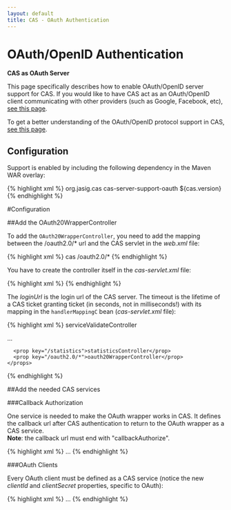 ```yaml
---
layout: default
title: CAS - OAuth Authentication
---
```


# OAuth/OpenID Authentication

<div class="alert alert-info"><strong>CAS as OAuth Server</strong><p>This page specifically describes how to enable OAuth/OpenID server support for CAS. If you would like to have CAS act as an OAuth/OpenID client communicating with other providers (such as Google, Facebook, etc), <a href="../integration/Delegate-Authentication.html">see this page</a>.</p></div>

To get a better understanding of the OAuth/OpenID protocol support in CAS, [see this page](../protocol/OAuth-Protocol.html).

## Configuration
Support is enabled by including the following dependency in the Maven WAR overlay:

{% highlight xml %}
<dependency>
  <groupId>org.jasig.cas</groupId>
  <artifactId>cas-server-support-oauth</artifactId>
  <version>${cas.version}</version>
</dependency>
{% endhighlight %}

#Configuration


##Add the OAuth20WrapperController

To add the `OAuth20WrapperController`, you need to add the mapping between the /oauth2.0/* url and the CAS servlet in the *web.xml* file:

{% highlight xml %}
<servlet-mapping>
  <servlet-name>cas</servlet-name>
  <url-pattern>/oauth2.0/*</url-pattern>
</servlet-mapping>
{% endhighlight %}

You have to create the controller itself in the *cas-servlet.xml* file:

{% highlight xml %}
<bean
  id="oauth20WrapperController"
  class="org.jasig.cas.support.oauth.web.OAuth20WrapperController"
  p:loginUrl="http://mycasserverwithoauthwrapper/login"
  p:servicesManager-ref="servicesManager"
  p:ticketRegistry-ref="ticketRegistry"
  p:timeout="7200" />
{% endhighlight %}

The *loginUrl* is the login url of the CAS server. The timeout is the lifetime of a CAS ticket granting ticket (in seconds, not in milliseconds!) with its mapping in the `handlerMappingC` bean (*cas-servlet.xml* file):

{% highlight xml %}
<bean id="handlerMappingC" class="org.springframework.web.servlet.handler.SimpleUrlHandlerMapping">
  <property name="mappings">
    <props>
      <prop key="/serviceValidate">serviceValidateController</prop>
 
   ...
 
      <prop key="/statistics">statisticsController</prop>
      <prop key="/oauth2.0/*">oauth20WrapperController</prop>
    </props>
  </property>
  <property name="alwaysUseFullPath" value="true" />
</bean>
{% endhighlight %}


##Add the needed CAS services

###Callback Authorization

One service is needed to make the OAuth wrapper works in CAS. It defines the callback url after CAS authentication to return to the OAuth wrapper as a CAS service.  
**Note**: the callback url must end with "callbackAuthorize".

{% highlight xml %}
<bean id="serviceRegistryDao" class="org.jasig.cas.services.InMemoryServiceRegistryDaoImpl">
  <property name="registeredServices">
    <list>
      <!-- A dedicated component to recognize OAuth Callback Authorization requests -->
      <!-- By default, service ids only support regex patterns if/when needed -->
      <bean class="org.jasig.cas.support.oauth.services.OAuthCallbackAuthorizeService"
        	p:id="0"
        	p:name="HTTP" 
        	p:description="oauth wrapper callback url" 
            p:serviceId="${server.prefix}/oauth2.0/callbackAuthorize" />
...
{% endhighlight %}


###OAuth Clients

Every OAuth client must be defined as a CAS service (notice the new *clientId* and *clientSecret* properties, specific to OAuth):

{% highlight xml %}
<bean id="serviceRegistryDao" class="org.jasig.cas.services.InMemoryServiceRegistryDaoImpl">
  <property name="registeredServices">
    <list>
      <!-- Supports regex patterns by default for service ids --> 
      <bean class="org.jasig.cas.support.oauth.services.OAuthRegisteredService"
	        p:id="1"
	        p:name="serviceName" 
	        p:description="Service Description"
	        p:serviceId="oauth client service url"
	        p:bypassApprovalPrompt="false" 
	        p:clientId="client id goes here" 
	        p:clientSecret="client secret goes here" /> 
...
{% endhighlight %}

